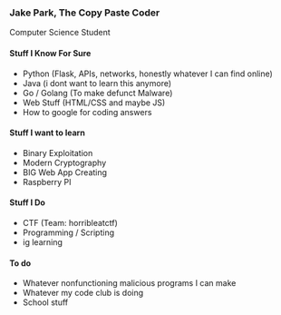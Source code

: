 ### Jake Park, The Copy Paste Coder

Computer Science Student

#### Stuff I Know For Sure
- Python (Flask, APIs, networks, honestly whatever I can find online) 
- Java (i dont want to learn this anymore)
- Go / Golang (To make defunct Malware)
- Web Stuff (HTML/CSS and maybe JS)
- How to google for coding answers

#### Stuff I want to learn
- Binary Exploitation
- Modern Cryptography
- BIG Web App Creating
- Raspberry PI
  
#### Stuff I Do
- CTF (Team: horribleatctf)
- Programming / Scripting
- ig learning
  
#### To do
- Whatever nonfunctioning malicious programs I can make
- Whatever my code club is doing
- School stuff
